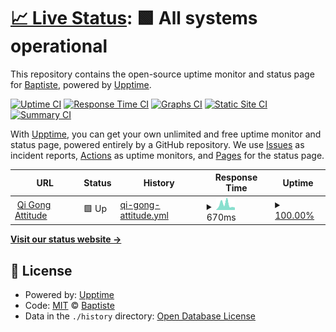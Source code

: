 # [📈 Live Status](https://BapRx.github.io/upptime): <!--live status--> **🟩 All systems operational**

This repository contains the open-source uptime monitor and status page for [Baptiste](https://BapRx.github.io/upptime), powered by [Upptime](https://github.com/upptime/upptime).

[![Uptime CI](https://github.com/BapRx/upptime/workflows/Uptime%20CI/badge.svg)](https://github.com/BapRx/upptime/actions?query=workflow%3A%22Uptime+CI%22)
[![Response Time CI](https://github.com/BapRx/upptime/workflows/Response%20Time%20CI/badge.svg)](https://github.com/BapRx/upptime/actions?query=workflow%3A%22Response+Time+CI%22)
[![Graphs CI](https://github.com/BapRx/upptime/workflows/Graphs%20CI/badge.svg)](https://github.com/BapRx/upptime/actions?query=workflow%3A%22Graphs+CI%22)
[![Static Site CI](https://github.com/BapRx/upptime/workflows/Static%20Site%20CI/badge.svg)](https://github.com/BapRx/upptime/actions?query=workflow%3A%22Static+Site+CI%22)
[![Summary CI](https://github.com/BapRx/upptime/workflows/Summary%20CI/badge.svg)](https://github.com/BapRx/upptime/actions?query=workflow%3A%22Summary+CI%22)

With [Upptime](https://upptime.js.org), you can get your own unlimited and free uptime monitor and status page, powered entirely by a GitHub repository. We use [Issues](https://github.com/BapRx/upptime/issues) as incident reports, [Actions](https://github.com/BapRx/upptime/actions) as uptime monitors, and [Pages](https://BapRx.github.io/upptime) for the status page.

<!--start: status pages-->
<!-- This summary is generated by Upptime (https://github.com/upptime/upptime) -->
<!-- Do not edit this manually, your changes will be overwritten -->
<!-- prettier-ignore -->
| URL | Status | History | Response Time | Uptime |
| --- | ------ | ------- | ------------- | ------ |
| <img alt="" src="https://favicons.githubusercontent.com/www.qigong-tuina-sallanches.fr" height="13"> [Qi Gong Attitude](https://www.qigong-tuina-sallanches.fr) | 🟩 Up | [qi-gong-attitude.yml](https://github.com/BapRx/upptime/commits/HEAD/history/qi-gong-attitude.yml) | <details><summary><img alt="Response time graph" src="./graphs/qi-gong-attitude/response-time-week.png" height="20"> 670ms</summary><br><a href="https://BapRx.github.io/upptime/history/qi-gong-attitude"><img alt="Response time 904" src="https://img.shields.io/endpoint?url=https%3A%2F%2Fraw.githubusercontent.com%2FBapRx%2Fupptime%2FHEAD%2Fapi%2Fqi-gong-attitude%2Fresponse-time.json"></a><br><a href="https://BapRx.github.io/upptime/history/qi-gong-attitude"><img alt="24-hour response time 307" src="https://img.shields.io/endpoint?url=https%3A%2F%2Fraw.githubusercontent.com%2FBapRx%2Fupptime%2FHEAD%2Fapi%2Fqi-gong-attitude%2Fresponse-time-day.json"></a><br><a href="https://BapRx.github.io/upptime/history/qi-gong-attitude"><img alt="7-day response time 670" src="https://img.shields.io/endpoint?url=https%3A%2F%2Fraw.githubusercontent.com%2FBapRx%2Fupptime%2FHEAD%2Fapi%2Fqi-gong-attitude%2Fresponse-time-week.json"></a><br><a href="https://BapRx.github.io/upptime/history/qi-gong-attitude"><img alt="30-day response time 744" src="https://img.shields.io/endpoint?url=https%3A%2F%2Fraw.githubusercontent.com%2FBapRx%2Fupptime%2FHEAD%2Fapi%2Fqi-gong-attitude%2Fresponse-time-month.json"></a><br><a href="https://BapRx.github.io/upptime/history/qi-gong-attitude"><img alt="1-year response time 904" src="https://img.shields.io/endpoint?url=https%3A%2F%2Fraw.githubusercontent.com%2FBapRx%2Fupptime%2FHEAD%2Fapi%2Fqi-gong-attitude%2Fresponse-time-year.json"></a></details> | <details><summary><a href="https://BapRx.github.io/upptime/history/qi-gong-attitude">100.00%</a></summary><a href="https://BapRx.github.io/upptime/history/qi-gong-attitude"><img alt="All-time uptime 100.00%" src="https://img.shields.io/endpoint?url=https%3A%2F%2Fraw.githubusercontent.com%2FBapRx%2Fupptime%2FHEAD%2Fapi%2Fqi-gong-attitude%2Fuptime.json"></a><br><a href="https://BapRx.github.io/upptime/history/qi-gong-attitude"><img alt="24-hour uptime 100.00%" src="https://img.shields.io/endpoint?url=https%3A%2F%2Fraw.githubusercontent.com%2FBapRx%2Fupptime%2FHEAD%2Fapi%2Fqi-gong-attitude%2Fuptime-day.json"></a><br><a href="https://BapRx.github.io/upptime/history/qi-gong-attitude"><img alt="7-day uptime 100.00%" src="https://img.shields.io/endpoint?url=https%3A%2F%2Fraw.githubusercontent.com%2FBapRx%2Fupptime%2FHEAD%2Fapi%2Fqi-gong-attitude%2Fuptime-week.json"></a><br><a href="https://BapRx.github.io/upptime/history/qi-gong-attitude"><img alt="30-day uptime 100.00%" src="https://img.shields.io/endpoint?url=https%3A%2F%2Fraw.githubusercontent.com%2FBapRx%2Fupptime%2FHEAD%2Fapi%2Fqi-gong-attitude%2Fuptime-month.json"></a><br><a href="https://BapRx.github.io/upptime/history/qi-gong-attitude"><img alt="1-year uptime 100.00%" src="https://img.shields.io/endpoint?url=https%3A%2F%2Fraw.githubusercontent.com%2FBapRx%2Fupptime%2FHEAD%2Fapi%2Fqi-gong-attitude%2Fuptime-year.json"></a></details>

<!--end: status pages-->

[**Visit our status website →**](https://BapRx.github.io/upptime)

## 📄 License

- Powered by: [Upptime](https://github.com/upptime/upptime)
- Code: [MIT](./LICENSE) © [Baptiste](https://BapRx.github.io/upptime)
- Data in the `./history` directory: [Open Database License](https://opendatacommons.org/licenses/odbl/1-0/)
